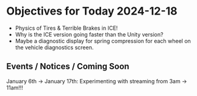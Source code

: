 # Objectives for Today 2024-12-18

- Physics of Tires & Terrible Brakes in ICE!
- Why is the ICE version going faster than the Unity version?
- Maybe a diagnostic display for spring compression for each wheel on the vehicle diagnostics screen.

## Events / Notices / Coming Soon

January 6th -> January 17th: Experimenting with streaming from 3am -> 11am!!!
